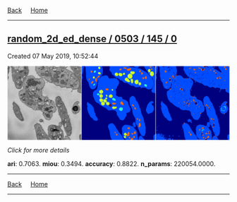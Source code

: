 
[Back](..)&nbsp;&nbsp;&nbsp;&nbsp;&nbsp;[Home](https://leapmanlab.github.io/snapshots)

---

<div class="summary"><a href="0"><h2>random_2d_ed_dense / 0503 / 145 / 0</h2></a><p>Created 07 May 2019, 10:52:44
</p><a href="0"><img src="0/media/summary.png" align="center"></a><p>
<i>Click for more details</i>
</p></div>

**ari**: 0.7063. **miou**: 0.3494. **accuracy**: 0.8822. **n_params**: 220054.0000. 

---

[Back](..)&nbsp;&nbsp;&nbsp;&nbsp;&nbsp;[Home](https://leapmanlab.github.io/snapshots)

---